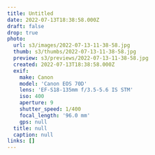```yaml
---
title: Untitled
date: 2022-07-13T18:38:58.000Z
draft: false
drop: true
photo:
  url: s3/images/2022-07-13-11-38-58.jpg
  thumb: s3/thumbs/2022-07-13-11-38-58.jpg
  preview: s3/previews/2022-07-13-11-38-58.jpg
  created: 2022-07-13T18:38:58.000Z
  exif:
    make: Canon
    model: 'Canon EOS 70D'
    lens: 'EF-S18-135mm f/3.5-5.6 IS STM'
    iso: 400
    aperture: 9
    shutter_speed: 1/400
    focal_length: '96.0 mm'
    gps: null
  title: null
  caption: null
links: []
---
```

